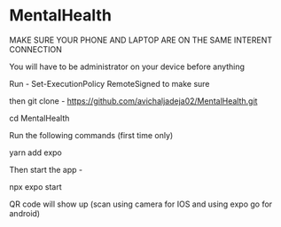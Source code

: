 # MentalHealth
MAKE SURE YOUR PHONE AND LAPTOP ARE ON THE SAME INTERENT CONNECTION

You will have to be administrator on your device before anything

Run - 
Set-ExecutionPolicy RemoteSigned 
to make sure

then git clone - https://github.com/avichaljadeja02/MentalHealth.git

cd MentalHealth

Run the following commands (first time only)

yarn add expo

Then start the app - 

npx expo start

QR code will show up (scan using camera for IOS and using expo go for android)



